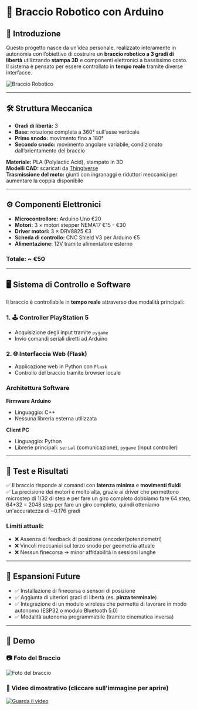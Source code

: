# 🤖 Braccio Robotico con Arduino

## 🔧 Introduzione

Questo progetto nasce da un’idea personale, realizzato interamente in autonomia con l’obiettivo di costruire un **braccio robotico a 3 gradi di libertà** utilizzando **stampa 3D** e componenti elettronici a bassissimo costo. Il sistema è pensato per essere controllato in **tempo reale** tramite diverse interfacce.

![Braccio Robotico](media/center.jpeg)

---

## 🛠️ Struttura Meccanica

- **Gradi di libertà:** 3
- **Base:** rotazione completa a 360° sull'asse verticale  
- **Primo snodo:** movimento fino a 180°  
- **Secondo snodo:** movimento angolare variabile, condizionato dall’orientamento del braccio

**Materiale:** PLA (Polylactic Acid), stampato in 3D  
**Modelli CAD:** scaricati da [Thingiverse](https://www.thingiverse.com/)  
**Trasmissione del moto:** giunti con ingranaggi e riduttori meccanici per aumentare la coppia disponibile

---

## ⚙️ Componenti Elettronici

- **Microcontrollore:** Arduino Uno €20
- **Motori:** 3 × motori stepper NEMA17 €15 - €30
- **Driver motori:** 3 × DRV8825 €3
- **Scheda di controllo:** CNC Shield V3 per Arduino €5  
- **Alimentazione:** 12V tramite alimentatore esterno

### Totale: ~ €50

---

## 🖥️ Sistema di Controllo e Software

Il braccio è controllabile in **tempo reale** attraverso due modalità principali:

### 1. 🕹️ Controller PlayStation 5

- Acquisizione degli input tramite `pygame`
- Invio comandi seriali diretti ad Arduino

### 2. 🌐 Interfaccia Web (Flask)

- Applicazione web in Python con `Flask`
- Controllo del braccio tramite browser locale

### Architettura Software

**Firmware Arduino**
- Linguaggio: C++
- Nessuna libreria esterna utilizzata

**Client PC**
- Linguaggio: Python
- Librerie principali: `serial` (comunicazione), `pygame` (input controller)

---

## 🧪 Test e Risultati

✅ Il braccio risponde ai comandi con **latenza minima** e **movimenti fluidi**  
✅ La precisione dei motori è molto alta, grazie ai driver che permettono microstep di 1/32 di step e per fare un giro completo dobbiamo fare 64 step, 64*32 = 2048 step per fare un giro completo, quindi otteniamo un'accuratezza di ~0.176 gradi

### Limiti attuali:

- ❌ Assenza di feedback di posizione (encoder/potenziometri)
- ❌ Vincoli meccanici sul terzo snodo per geometria attuale
- ❌ Nessun finecorsa → minor affidabilità in sessioni lunghe

---

## 🚀 Espansioni Future

- ✅ Installazione di finecorsa o sensori di posizione  
- ✅ Aggiunta di ulteriori gradi di libertà (es. **pinza terminale**)  
- ✅ Integrazione di un modulo wireless che permetta di lavorare in modo autonomo (ESP32 o modulo Bluetooth 5.0)  
- ✅ Modalità autonoma programmabile (tramite cinematica inversa)
---

## 📸 Demo

### 📷 Foto del Braccio
![Foto del braccio](media/closed.jpeg)

### 🎥 Video dimostrativo (cliccare sull'immagine per aprire)
[![Guarda il video](media/open.jpeg)](media/video.mp4)

